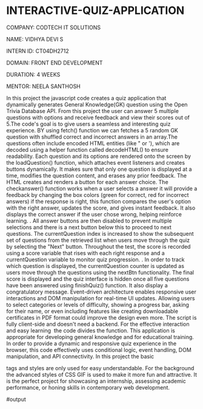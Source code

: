 # INTERACTIVE-QUIZ-APPLICATION

COMPANY: CODTECH IT SOLUTIONS

NAME: VIDHYA DEVI S

INTERN ID: CT04DH2712

DOMAIN: FRONT END DEVELOPMENT

DURATION: 4 WEEKS

MENTOR: NEELA SANTHOSH

In this project the javascript code creates a quiz application that dynamically generates General Knowledge(GK) question using the Open Trivia Database API. From this project the user can answer 5 multiple questions with options and receive feedback and view their scores out of 5.The code's goal is to give users a seamless and interesting quiz experience. BY using fetch() function we can fetches a 5 random GK question with shuffled correct and incorrect answers in an array.The questions often include encoded HTML entities (like &quot; or &#039;), which are decoded using a helper function called decodeHTML() to ensure readability. Each question and its options are rendered onto the screen by the loadQuestion() function, which attaches event listeners and creates buttons dynamically. It makes sure that only one question is displayed at a time, modifies the question content, and erases any prior feedback. The HTML creates and renders a button for each answer choice. The checkanswer() function works when a user selects a answer it will provide a feedback by changing the box colors (green for correct, red for incorrect answers) if the response is right, this function compares the user's option with the right answer, updates the score, and gives instant feedback. It also displays the correct answer if the user chose wrong, helping reinforce learning. . All answer buttons are then disabled to prevent multiple selections and there is a next button below this to proceed to next questions. The currentQuestion index is increased to show the subsequent set of questions from the retrieved list when users move through the quiz by selecting the "Next" button. Throughout the test, the score is recorded using a score variable that rises with each right response and a currentQuestion variable to monitor quiz progression. . In order to track which question is displayed, the currentQuestion counter is updated as users move through the questions using the nextBtn functionality. The final score is displayed and the quiz interface is hidden once all five questions have been answered using finishQuiz() function. It also display a  congratulatory message. Event-driven architecture enables responsive user interactions and DOM manipulation for real-time UI updates. Allowing users to select categories or levels of difficulty, showing a progress bar, asking for their name, or even including features like creating downloadable certificates in PDF format could improve the design even more. The script is fully client-side and doesn't need a backend. For the effective interaction and easy learning  the code divides the function. This application is appropriate for developing general knowledge and for educational training.  In order to provide a dynamic and responsive quiz experience in the browser, this code effectively uses conditional logic, event handling, DOM manipulation, and API connectivity. In this project the basic <div> tags and styles are only used for easy understandable. For the background the advanced styles of CSS GIF is used to make it more fun and attractive. It is the perfect project for showcasing an internship, assessing academic performance, or honing skills in contemporary web development.

#output
